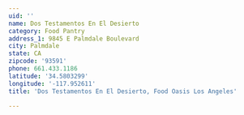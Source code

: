 ```yaml
---
uid: ''
name: Dos Testamentos En El Desierto
category: Food Pantry
address_1: 9845 E Palmdale Boulevard
city: Palmdale
state: CA
zipcode: '93591'
phone: 661.433.1186
latitude: '34.5803299'
longitude: '-117.952611'
title: 'Dos Testamentos En El Desierto, Food Oasis Los Angeles'

---
```

